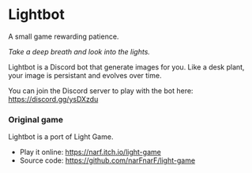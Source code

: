 # Lightbot

A small game rewarding patience.

*Take a deep breath and look into the lights.*

Lightbot is a Discord bot that generate images for you. Like a desk plant, your image is persistant and evolves over time.

You can join the Discord server to play with the bot here: https://discord.gg/ysDXzdu



### Original game
Lightbot is a port of Light Game.
* Play it online: https://narf.itch.io/light-game
* Source code: https://github.com/narFnarF/light-game
